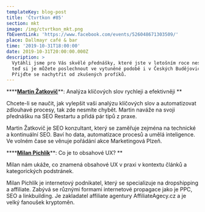 ```yaml
---
templateKey: blog-post
title: 'Čtvrtkon #85'
section: mkt
image: /img/ctvrtkon_mkt.png
fbEventLink: 'https://www.facebook.com/events/526048671303509/'
place: Dallmayr café & bar
time: '2019-10-31T18:00:00'
date: 2019-10-31T20:00:00.000Z
description: >
  Vytáhli jsme pro Vás skvělé přednášky, které jste v letošním roce nestihli a
  teď si je můžete poslechnout ve vytuněné podobě i v Českých Budějovicích.
  Přijďte se nachytřit od zkušených profíků.
---
```

****[**Martin Žatkovič**](https://www.zatkovic.cz/)**: Analýza klíčových slov rychleji a efektivněji
**

Chcete-li se naučit, jak vylepšit vaši analýzu klíčových slov a automatizovat zdlouhavé procesy, tak zde nesmíte chybět. Martin naváže na svoji přednášku na SEO Restartu a přidá pár tipů z praxe.

Martin Žatkovič je SEO konzultant, který se zaměřuje zejména na technické a kontinuální SEO. Baví ho data, automatizace procesů a umělá inteligence. Ve volném čase se věnuje pořádání akce Marketingová Plzeň.

****[**Milan Pichlík**](https://milanpichlik.cz/)**: Co je to obsahové UX?
**

Milan nám ukáže, co znamená obsahové UX v praxi v kontextu článků a kategorických podstránek.

Milan Pichlík je internetový podnikatel, který se specializuje na dropshipping a affiliate. Zabývá se různými formami internetové propagace jako je PPC, SEO a linkbuilding. Je zakladatel affiliate agentury AffiliateAgecy.cz a je velký fanoušek kryptoměn.
